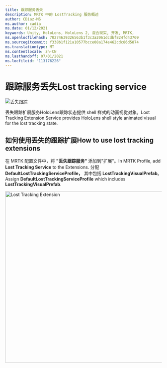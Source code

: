 ```yaml
---
title: 跟踪服务丢失
description: MRTK 中的 LostTracking 服务概述
author: CDiaz-MS
ms.author: cadia
ms.date: 01/12/2021
keywords: Unity, HoloLens, HoloLens 2, 混合现实, 开发, MRTK,
ms.openlocfilehash: 70274639326563b1f3c3a2061dcdbf824fd43709
ms.sourcegitcommit: f338b1f121a10577bcce08a174e462cdc86d5874
ms.translationtype: MT
ms.contentlocale: zh-CN
ms.lasthandoff: 07/01/2021
ms.locfileid: "113176226"
---
```

# <a name="lost-tracking-service"></a><span data-ttu-id="8087e-104">跟踪服务丢失</span><span class="sxs-lookup"><span data-stu-id="8087e-104">Lost tracking service</span></span>

![丢失跟踪](../images/lost-tracking/LostTrackingVisualization.jpg)

<span data-ttu-id="8087e-106">丢失跟踪扩展服务HoloLens跟踪状态提供 shell 样式的动画视觉对象。</span><span class="sxs-lookup"><span data-stu-id="8087e-106">Lost Tracking Extension Service provides HoloLens shell style animated visual for the lost tracking state.</span></span>

## <a name="how-to-use-lost-tracking-extensions"></a><span data-ttu-id="8087e-107">如何使用丢失的跟踪扩展</span><span class="sxs-lookup"><span data-stu-id="8087e-107">How to use lost tracking extensions</span></span>

<span data-ttu-id="8087e-108">在 MRTK 配置文件中，将 **"丢失跟踪服务"** 添加到"扩展"。</span><span class="sxs-lookup"><span data-stu-id="8087e-108">In MRTK Profile, add **Lost Tracking Service** to the Extensions.</span></span> <span data-ttu-id="8087e-109">分配 **DefaultLostTrackingServiceProfile，** 其中包括 **LostTrackingVisualPrefab**。</span><span class="sxs-lookup"><span data-stu-id="8087e-109">Assign **DefaultLostTrackingServiceProfile** which includes **LostTrackingVisualPrefab**.</span></span>

<img src="../images/lost-tracking/LostTracking_Extensions.png" width="550" alt="Lost Tracking Extension">
